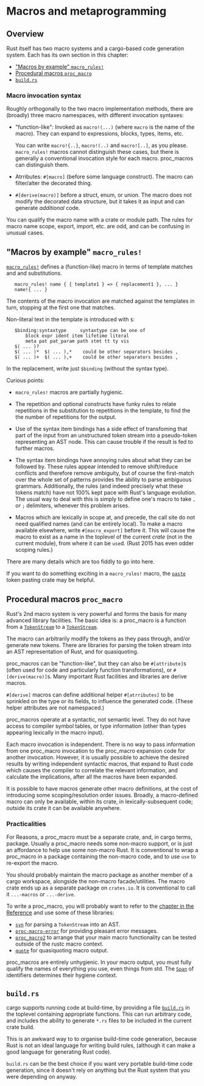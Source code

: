 Macros and metaprogramming
==========================

Overview
--------

Rust itself has two macro systems
and a cargo-based code generation system.
Each has its own section in this chapter:

 * ["Macros by example" `macro_rules!`](#macros-by-example-macro_rules)
 * [Procedural macros `proc_macro`](#procedural-macros-proc_macro)
 * [`build.rs`](#buildrs)

### Macro invocation syntax

Roughly orthogonally to the two macro implementation methods,
there are (broadly) three macro namespaces,
with different invocation syntaxes:

 * "function-like":
   Invoked as `macro!(...)`
   (where `macro` is the name of the macro).
   They can expand to expressions, blocks, types, items, etc.

   You can write `macro!{..}`, `macro!(..)` and `macro![..]`,
   as you please.
   `macro_rules!` macros cannot distinguish these cases,
   but there is generally a conventional invocation style for each macro.
   proc_macros can distinguish them.

 * Atrributes: `#[macro]` (before some language construct).
   The macro can filter/alter the decorated thing.

 * `#[derive(macro)]` before a struct, enum, or union.
   The macro does not modify the decorated data structure,
   but it takes it as input and can generate *additional* code.

You can qualify the macro name with a crate or module path.
The rules for macro name scope, export, import, etc. are odd,
and can be confusing in unusual cases.

"Macros by example" `macro_rules!`
----------------------------------

[`macro_rules!`](https://doc.rust-lang.org/reference/macros-by-example.html)
defines a (function-like) macro in terms of
template matches and and substitutions.

```
   macro_rules! name { { template1 } => { replacement1 }, ... }
   name!{ ... }
```

The contents of the macro invocation are matched against
the templates in turn,
stopping at the first one that matches.

Non-literal text in the template is introduced with `$`:

```
   $binding:syntaxtype     syntaxtype can be one of
       block expr ident item lifetime literal
       meta pat pat_param path stmt tt ty vis
   $( ... )?
   $( ... )*  $( ... ),*    could be other separators besides ,
   $( ... )+  $( ... ),+    could be other separators besides ,
```

In the replacement, write just `$binding` (without the syntax type).

Curious points:

 * `macro_rules!` macros are partially hygienic.

 * The repetition and optional constructs have funky rules
   to relate repetitions in the substitution to
   repetitions in the template,
   to find the the number of repetitions for the output.

 * Use of the syntax item bindings has a side effect of
   transfoming that part of the input from
   an unstructured token stream
   into a pseudo-token representing an AST node.
   This can cause trouble if the result is fed to further macros.

 * The syntax item bindings have annoying rules
   about what they can be followed by.
   These rules appear intended to remove shift/reduce conflicts
   and therefore remove ambiguity,
   but of course the first-match over the whole set of patterns
   provides the ability to parse ambiguous grammars.
   Additionally, the rules
   (and indeed precisely what these tokens match)
   have not 100% kept pace with Rust's language evolution.
   The usual way to deal with this is simply to define one's macro
   to take `,` or `;` delimiters, whenever this problem arises.

 * Macros which are lexically in scope at, and precede, the call site
   do not need qualified names (and can be entirely local).
   To make a macro available elsewhere,
   write `#[macro_export]` before it.
   This will cause the macro to exist as a name in the toplevel
   of the current *crate* (not in the current module),
   from where it can be `use`d.
   (Rust 2015 has even odder scoping rules.)

There are many details which are too fiddly to go into here.

If you want to do something exciting in a `macro_rules!` macro,
the [`paste`](https://docs.rs/paste/latest/paste/) token pasting crate may be helpful.

Procedural macros `proc_macro`
------------------------------

Rust's 2nd macro system is very powerful and
forms the basis for many advanced library facilities.
The basic idea is: a
proc_macro
is a function
from a [`TokenStream`] to a [`TokenStream`].

The macro can arbitrarily modify the tokens as they pass through,
and/or generate new tokens.
There are libraries for parsing the token stream into
an AST representation of Rust,
and for quasiquoting.

proc_macros can be "function-like",
but they can also be
`#[attribute]`s
(often used for code and particularly function transformations),
or
`#[derive(macro)]`s.
Many important Rust facilities and libraries are derive macros.

`#[derive]` macros can define additional helper `#[atrributes]`
to be sprinkled on the type or its fields,
to influence the generated code.
(These helper attributes are not namespaced.)

proc_macros operate at a syntactic, not semantic level.
They do not have access to compiler symbol tables, or
type information (other than types appearing lexically in the macro input).

Each macro invocation is independent.
There is no way to pass information
from one proc_macro invocation
to the proc_macro expansion code for another invocation.
However, it is usually possible to achieve the desired results
by writing independent syntactic macros,
that expand to
Rust code which causes the compiler
to correlate the relevant information, and calculate the implications,
after all the macros have been expanded.

It is possible to have macros generate other macro definitions,
at the cost of introducing some scoping/resolution order issues.
Broadly, a macro-defined macro can only be available, within its crate,
in lexically-subsequent code;
outside its crate it can be available anywhere.


### Practicalities


For Reasons,
a proc_macro must be a separate crate,
and, in cargo terms, package.
Usually a proc_macro needs some non-macro support,
or is just an affordance to help use some non-macro Rust.
It is conventional to wrap a proc_macro
in a package containing the non-macro code,
and to use `use` to re-export the macro.

You should probably maintain the macro package as another
member of a cargo workspace,
alongside the non-macro facade/utilities.
The macro crate ends up as a separate package on `crates.io`.
It is conventional to call it `...-macros` or `...-derive`.

To write a proc_macro,
you will probably want to 
refer to the
[chapter in the Reference](https://doc.rust-lang.org/reference/procedural-macros.html)
and use some of these libraries:

  * [`syn`](https://docs.rs/syn/latest/syn/)
    for parsing a `TokenStream` into an AST.
  * [`proc-macro-error`](https://crates.io/crates/proc-macro-error)
    for providing pleasant error messages.
  * [`proc_macro2`](https://docs.rs/proc-macro2/1.0.29/proc_macro2/)
    to arrange that your main macro functionality
    can be tested outside of the rustc macro context.
  * [`quote`](https://docs.rs/quote/latest/quote/)
    for quasiquoting macro output.

proc_macros are entirely unhygienic.
In your macro output,
you must fully qualify the names of everything you use,
even things from std.
The [`Span`](https://docs.rs/proc-macro2/latest/proc_macro2/struct.Span.html)
of identifiers determines their hygiene context.


`build.rs`
----------

cargo supports running code at build-time,
by providing a file
[`build.rs`](https://doc.rust-lang.org/cargo/reference/build-scripts.html)
in the toplevel
containing appropriate functions.
This can run arbitrary code,
and includes the ability to generate `*.rs` files
to be included in the current crate build.

This is an awkward way to to organise build-time code generation,
because Rust is not an ideal language for writing build rules,
(although it can make a good language for generating Rust code).

`build.rs` can be the best choice
if you want very portable build-time code generation,
since it doesn't rely on anything but the Rust system
that you were depending on anyway.

[`TokenStream`]: file:///home/rustcargo/docs/share/doc/rust/html/proc_macro/struct.TokenStream.html
